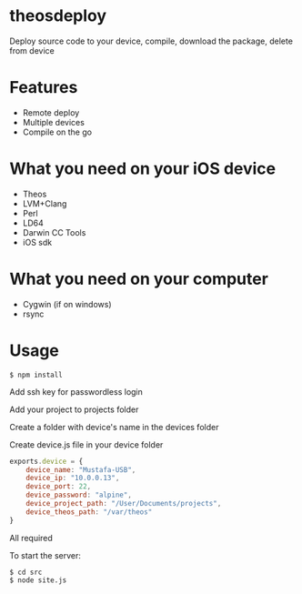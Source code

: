 theosdeploy
===========
Deploy source code to your device, compile, download the package, delete from device

Features
========
* Remote deploy
* Multiple devices
* Compile on the go

What you need on your iOS device
=============
* Theos
* LVM+Clang
* Perl
* LD64
* Darwin CC Tools
* iOS sdk

What you need on your computer
=============
* Cygwin (if on windows)
* rsync

Usage
=====
```
$ npm install
```

Add ssh key for passwordless login

Add your project to projects folder

Create a folder with device's name in the devices folder

Create device.js file in your device folder
```javascript
exports.device = {
    device_name: "Mustafa-USB",
    device_ip: "10.0.0.13",
    device_port: 22,
    device_password: "alpine",
    device_project_path: "/User/Documents/projects",
    device_theos_path: "/var/theos"
}
```
All required

To start the server:
```
$ cd src
$ node site.js
```
